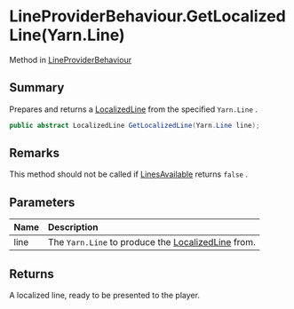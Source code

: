 # LineProviderBehaviour.GetLocalizedLine(Yarn.Line)

Method in [LineProviderBehaviour](/api/csharp/yarn.unity.lineproviderbehaviour.md)

## Summary


Prepares and returns a  <a href="yarn.unity.localizedline.md">LocalizedLine</a>  from the
specified  <code>Yarn.Line</code> .


```csharp
public abstract LocalizedLine GetLocalizedLine(Yarn.Line line);
```

## Remarks


This method should not be called if  <a href="yarn.unity.lineproviderbehaviour.linesavailable.md">LinesAvailable</a>  returns  <code>false</code> .


## Parameters

|Name|Description|
|:---|:---|
|line|The  <code>Yarn.Line</code>  to produce the <a href="yarn.unity.localizedline.md">LocalizedLine</a>  from.|

## Returns

A localized line, ready to be presented to the
player.


